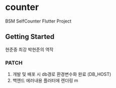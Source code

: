 # counter

BSM SelfCounter Flutter Project


## Getting Started
현준중 최강 박현준의 역작


### PATCH
1. 개발 및 배포 시 db경로 환경변수화 완료 (DB_HOST)
2. 백엔드 에러내용 플러터에 렌더링
m